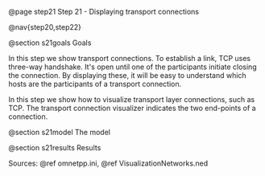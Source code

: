 @page step21 Step 21 - Displaying transport connections

@nav{step20,step22}

@section s21goals Goals

In this step we show transport connections. To establish a link, TCP uses 
three-way handshake. It's open until one of the participants initiate closing the 
connection. By displaying these, it will be easy to understand which hosts are the 
participants of a transport connection.

In this step we show how to visualize transport layer connections, such as TCP.
The transport connection visualizer indicates the two end-points of a connection.

<!--
Ebben a lépésben a nyitott hálózati kapcsolatokat jelenítjük meg.
A TCP kapcsolatok háromfázisú kézfogással épülnek ki. Ezután amíg az egyik fél 
nem kezdeményezi a kapcsolat lezárását, addig nyitva marad. A megjelenítésükkel 
könnyen átlátható lesz, hogy melyik nyitott kapcsolatnak melyik node-ok a résztvevői.
-->

@section s21model The model

@section s21results Results

Sources: @ref omnetpp.ini, @ref VisualizationNetworks.ned
